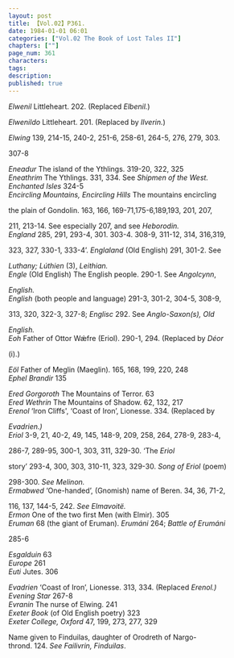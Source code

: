 ```yaml
---
layout: post
title: 【Vol.02】P361.
date: 1984-01-01 06:01
categories: ["Vol.02 The Book of Lost Tales II"]
chapters: [""]
page_num: 361
characters: 
tags: 
description: 
published: true
---
```


<p style="text-indent: 0;">
<I>Elwenil</I> Littleheart. 202. (Replaced <I>Elbenil.</I>)
</p>

<I>Elwenildo</I> Littleheart. 201. (Replaced by <I>Ilverin.</I>)

<I>Elwing</I> 139, 214-15, 240-2, 251-6, 258-61, 264-5, 276, 279, 303.

307-8

<I>Eneadur</I> The island of the Ythlings. 319-20, 322, 325<BR><I>Eneathrim</I> The Ythlings. 331, 334. See <I>Shipmen of the West.<BR>Enchanted Isles</I> 324-5<BR><I>Encircling Mountains, Encircling Hills</I> The mountains encircling

the plain of Gondolin. 163, 166, 169-71,175-6,189,193, 201, 207,

211, 213-14. See especially 207, and see <I>Heborodin.<BR>England</I> 285, 291, 293-4, 301. 303-4. 308-9, 311-12, 314, 316,319,

323, 327, 330-1, 333-4’. <I>Englaland</I> (Old English) 291, 301-2. See

<I>Luthany; Lúthien</I> (3), <I>Leithian.<BR>Engle</I> (Old English) The English people. 290-1. See <I>Angolcynn</I>,

<I>English.<BR>English</I> (both people and language) 291-3, 301-2, 304-5, 308-9,

313, 320, 322-3, 327-8; <I>Englisc</I> 292. See <I>Anglo-Saxon(s), Old</I>

<I>English.<BR>Eoh</I> Father of Ottor Wǽfre (Eriol). 290-1, 294. (Replaced by <I>Déor</I>

(i).)

<I>Eöl</I> Father of Meglin (Maeglin). 165, 168, 199, 220, 248<BR><I>Ephel Brandir</I> 135

<I>Ered Gorgoroth</I> The Mountains of Terror. 63<BR><I>Ered Wethrin</I> The Mountains of Shadow. 62, 132, 217<BR><I>Erenol</I> ‘Iron Cliffs', ‘Coast of Iron’, Lionesse. 334. (Replaced by

<I>Evadrien.)<BR>Eriol</I> 3-9, 21, 40-2, 49, 145, 148-9, 209, 258, 264, 278-9, 283-4,

286-7, 289-95, 300-1, 303, 311, 329-30. ‘The <I>Eriol</I>

story’ 293-4, 300, 303, 310-11,<I></I> 323, 329-30. <I>Song of Eriol</I> (poem)

298-300. <I>See Melinon.<BR>Ermabwed</I> ‘One-handed’, (Gnomish) name of Beren. 34, 36, 71-2,

116, 137, 144-5, 242. <I>See Elmavoitë.<BR>Ermon</I> One of the two first Men (with Elmir). 305<BR><I>Eruman</I> 68 (the giant of Eruman). <I>Erumáni</I> 264; <I>Battle of Erumáni</I>

285-6

<I>Esgalduin</I> 63<BR><I>Europe</I> 261<BR><I>Euti</I> Jutes. 306

<I>Evadrien</I> ‘Coast of Iron’, Lionesse. 313, 334. (Replaced <I>Erenol.)<BR>Evening Star</I> 267-8<BR><I>Evranin</I> The nurse of Elwing. 241<BR><I>Exeter Book</I> (of Old English poetry) 323<BR><I>Exeter College, Oxford</I> 47, 199, 273, 277, 329

Name given to Finduilas, daughter of Orodreth of Nargo- <BR>thrond. 124. <I>See Failivrin, Finduilas</I>.

